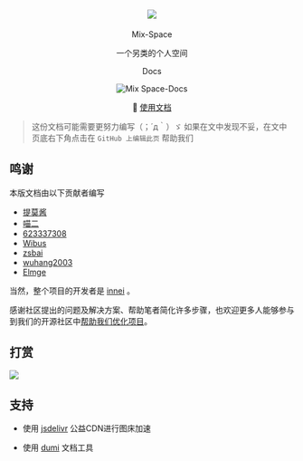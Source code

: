<div align="center">

# ![](https://cdn.jsdelivr.net/gh/mx-space/docs-images@master/favicon.svg)
Mix-Space

一个另类的个人空间

Docs

![Mix Space-Docs](https://cdn.jsdelivr.net/gh/mx-space/docs-images@latest/images/docs-home.png)



📖 [使用文档](https://mx-docs.shizuri.net)

</div>



> 这份文档可能需要更努力编写（；´д｀）ゞ
> 如果在文中发现不妥，在文中页底右下角点击在 `GitHub 上编辑此页` 帮助我们

## 鸣谢
本版文档由以下贡献者编写

- [提莫酱](https://www.timochan.cn)
- [喵二](https://www.miaoer.xyz)
- [623337308](https://blog.cqsjyz.com)
- [Wibus](https://iucky.cn)
- [zsbai](https://github.com/zsbai) 
- [wuhang2003 ](https://github.com/wuhang2003)
- [Elmge](https://github.com/Elmge)

当然，整个项目的开发者是 [innei](https://innei.ren) 。

感谢社区提出的问题及解决方案、帮助笔者简化许多步骤，也欢迎更多人能够参与到我们的开源社区中[帮助我们优化项目](https://github.com/mx-space)。

## 打赏

![](https://cdn.jsdelivr.net/gh/Innei/img-bed@master/20191211132347.png)



## 支持

- 使用 [jsdelivr](https://www.jsdelivr.com) 公益CDN进行图床加速

- 使用 [dumi](https://github.com/umijs/dumi) 文档工具
